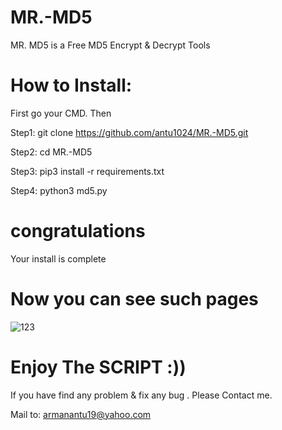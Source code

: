 # MR.-MD5
MR. MD5 is a Free MD5 Encrypt &amp; Decrypt Tools


# How to Install:

First go your CMD. Then

Step1: git clone https://github.com/antu1024/MR.-MD5.git

Step2: cd MR.-MD5

Step3: pip3 install -r requirements.txt

Step4: python3 md5.py

# congratulations
Your install is complete

# Now you can see such pages

![123](https://user-images.githubusercontent.com/58564723/79970080-4138b000-8447-11ea-8eae-35cea05161a2.JPG)

# Enjoy The SCRIPT :))

If you have find any problem & fix any bug . Please Contact me.

Mail to: armanantu19@yahoo.com
